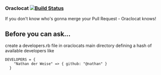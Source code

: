 ### Oraclocat [![Build Status](https://travis-ci.org/Absolventa/oraclocat.png?branch=master)](https://travis-ci.org/Absolventa/oraclocat)

If you don't know who's gonna merge your Pull Request - Oraclocat knows!

## Before you can ask...

create a developers.rb file in oraclocats main directory defining a hash
of available developers like

    DEVELOPERS = {
        "Nathan der Weise" => { github: "@nathan" }
      }
